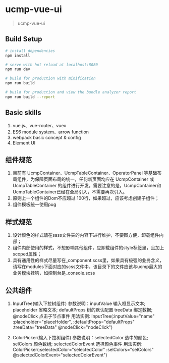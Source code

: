 # ucmp-vue-ui

> ucmp-vue-ui

## Build Setup

``` bash
# install dependencies
npm install

# serve with hot reload at localhost:8080
npm run dev

# build for production with minification
npm run build

# build for production and view the bundle analyzer report
npm run build --report
```

## Basic skills
1. vue.js、vue-router、vuex
2. ES6 module system、arrow function
3. webpack basic concept & config
4. Element UI

## 组件规范
1. 目前有 UcmpContainer、UcmpTableContainer、OperatorPanel 等基础布局组件，为保障页面布局的统一，任何新页面均应在 UcmpContainer 或 UcmpTableContainer 的组件进行开发。需要注意的是，UcmpContainer和UcmpTableContainer已经在全局引入，不需要再次引入。
2. 原则上一个组件的Dom不应超过 100行，如果超过，应该考虑创建子组件；
3. 组件模板统一使用pug

## 样式规范
1. 设计颜色的样式请在sass文件夹的内容下进行维护，不要图方便，卸载组件内部；
2. 组件内部使用的样式，不想影响其他组件，应卸载组件的style标签里，且加上scoped属性；
3. 具有通用性的样式尽量写在_component.scss里，如果具有极强的业务含义，请写在modules下面对应的scss文件中，该目录下的文件应该与ucmp最大的业务模块挂钩，如控制台是_console.scss

## 公共组件
1. InputTree(输入下拉树组件)
参数说明：inputValue 输入框显示文本; placeholder 省略文本; defaultProps 树的默认配置 
treeData 绑定数据; @nodeClick 点击子节点事件
用法实例: InputTree(:inputValue="name" :placeholder="placeHolder", :defaultProps="defaultProps" 
                   :treeData="treeData" @nodeClick="nodeClick")

2. ColorPicker(输入下拉树组件)
参数说明：selectedColor 选中的颜色; selColors 颜色数组; selectedColorEvent 选择颜色事件 
用法实例: ColorPicker(:selectedColor="selectedColor" :selColors="selColors" @selectedColorEvent="selectedColorEvent")
